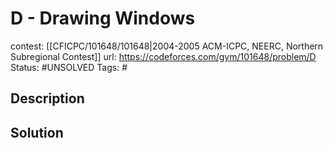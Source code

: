 # D - Drawing Windows

contest: [[CFICPC/101648/101648|2004-2005 ACM-ICPC, NEERC, Northern Subregional Contest]]
url: https://codeforces.com/gym/101648/problem/D
Status: #UNSOLVED
Tags: #

## Description

## Solution

